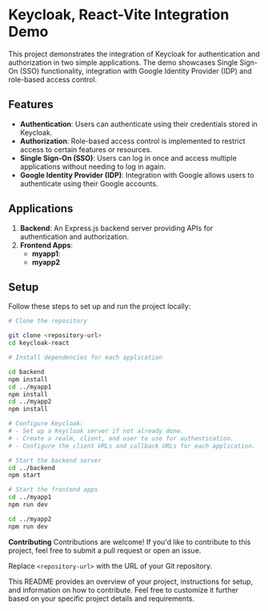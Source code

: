 # Keycloak, React-Vite Integration Demo

This project demonstrates the integration of Keycloak for authentication and authorization in two simple applications. The demo showcases Single Sign-On (SSO) functionality, integration with Google Identity Provider (IDP) and role-based access control.

## Features

- **Authentication**: Users can authenticate using their credentials stored in Keycloak.
- **Authorization**: Role-based access control is implemented to restrict access to certain features or resources.
- **Single Sign-On (SSO)**: Users can log in once and access multiple applications without needing to log in again.
- **Google Identity Provider (IDP)**: Integration with Google allows users to authenticate using their Google accounts.

## Applications

1. **Backend**: An Express.js backend server providing APIs for authentication and authorization.
2. **Frontend Apps**:
   - **myapp1**:
   - **myapp2**
     
## Setup

Follow these steps to set up and run the project locally:

   ```bash
# Clone the repository

git clone <repository-url>
cd keycloak-react

# Install dependencies for each application

cd backend
npm install
cd ../myapp1
npm install
cd ../myapp2
npm install

# Configure Keycloak:
# - Set up a Keycloak server if not already done.
# - Create a realm, client, and user to use for authentication.
# - Configure the client URLs and callback URLs for each application.

# Start the backend server
cd ../backend
npm start

# Start the frontend apps
cd ../myapp1
npm run dev

cd ../myapp2
npm run dev
```
**Contributing**
Contributions are welcome! If you'd like to contribute to this project, feel free to submit a pull request or open an issue.

Replace `<repository-url>` with the URL of your Git repository.

This README provides an overview of your project, instructions for setup, and information on how to contribute. Feel free to customize it further based on your specific project details and requirements.
